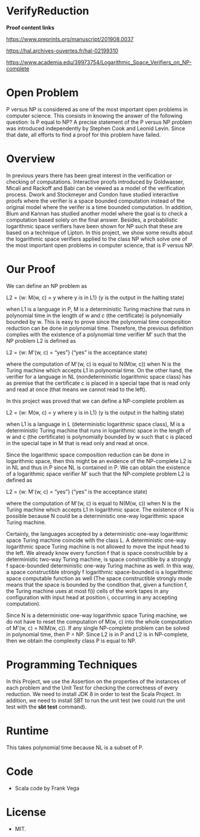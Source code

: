 # VerifyReduction
**Proof content links**
 
https://www.preprints.org/manuscript/201908.0037 

https://hal.archives-ouvertes.fr/hal-02199310

https://www.academia.edu/39973754/Logarithmic_Space_Verifiers_on_NP-complete

# Open Problem 

P versus NP is considered as one of the most important open problems in computer science. This consists in knowing the answer of the following question: Is P equal to NP? A precise statement of the P versus NP problem was introduced independently by Stephen Cook and Leonid Levin. Since that date, all efforts to find a proof for this problem have failed.

# Overview

In previous years there has been great interest in the verification or checking of computations. Interactive proofs introduced by Goldwasser, Micali and Rackoff and Babi can be viewed as a model of the verification process. Dwork and Stockmeyer and Condon have studied interactive proofs where the verifier is a space bounded computation instead of the original model where the verifer is a time bounded computation. In addition, Blum and Kannan has studied another model where the goal is to check a computation based solely on the final answer. Besides, a probabilistic logarithmic space verifiers have been shown for NP such that these are based on a technique of Lipton. In this project, we show some results about the logarithmic space verifiers applied to the class NP which solve one of the most important open problems in computer science, that is P versus NP.

# Our Proof

We can define an NP problem as

L2 = {w: M(w, c) = y where y is in L1} (y is the output in the halting state)

when L1 is a language in P, M is a deterministic Turing machine that runs in polynomial time in the length of w and c (the certificate) is polynomially bounded by w. This is easy to prove since the polynomial time composition reduction can be done in polynomial time. Therefore, the previous definition complies with the existence of a polynomial time verifier M’ such that the NP problem L2 is defined as

L2 = {w: M'(w, c) = “yes”} (“yes” is the acceptance state)

where the computation of M'(w, c) is equal to N(M(w, c)) when N is the Turing machine which accepts L1 in polynomial time. On the other hand, the verifier for a language in NL (nondeterministic logarithmic space class) has as premise that the certificate c is placed in a special tape that is read only and read at once (that means we cannot read to the left).

In this project was proved that we can define a NP-complete problem as

L2 = {w: M(w, c) = y where y is in L1} (y is the output in the halting state)

when L1 is a language in L (deterministic logarithmic space class), M is a deterministic Turing machine that runs in logarithmic space in the length of w and c (the certificate) is polynomially bounded by w such that c is placed in the special tape in M that is read only and read at once.

Since  the logarithmic space composition reduction can be done in logarithmic space, then this might be an evidence of the NP-complete L2 is in NL and thus in P since NL is contained in P. We can obtain the existence of a logarithmic space verifier M’ such that the NP-complete problem L2 is defined as

L2 = {w: M'(w, c) = “yes”} (“yes” is the acceptance state)

where the computation of M'(w, c) is equal to N(M(w, c)) when N is the Turing machine which accepts L1 in logarithmic space. The existence of N is possible because N could be a deterministic one-way logarithmic space Turing machine.

Certainly, the languages accepted by a deterministic one-way logarithmic space Turing machine coincide with the class L. A deterministic one-way logarithmic space Turing machine is not allowed to move the input head to the left. We already know every function f that is space constructible by a deterministic two-way Turing machine, is space constructible by a strongly f space-bounded deterministic one-way Turing machine as well. In this way, a space constructible strongly f logarithmic space-bounded is a logarithmic space computable function as well (The space constructible strongly mode means that the space is bounded by the condition that, given a function f, the Turing machine uses at most f(i) cells of the work tapes in any configuration with input head at position i, occurring in any accepting computation).

Since N is a deterministic one-way logarithmic space Turing machine, we do not have to reset the computation of M(w, c) into the whole computation of M'(w, c) = N(M(w, c)). If any single NP-complete problem can be solved in polynomial time, then P = NP. Since L2 is in P and L2 is in NP-complete, then we obtain the complexity class P is equal to NP.

# Programming Techniques

In this Project, we use the Assertion on the properties of the instances of each problem and the Unit Test for checking the correctness of every reduction. We need to install JDK 8 in order to test the Scala Project. In addition, we need to install SBT to run the unit test (we could run the unit test with the **sbt test** command).

# Runtime

This takes polynomial time because NL is a subset of P.

# Code

- Scala code by Frank Vega

# License
- MIT.
